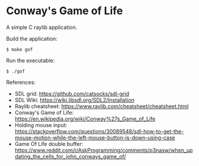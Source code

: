 # Conway's Game of Life

A simple C raylib application.

Build the application:
```console
$ make gof
```

Run the executable:
```console
$ ./gof
```

References:
- SDL grid: https://github.com/catsocks/sdl-grid
- SDL Wiki: https://wiki.libsdl.org/SDL2/Installation
- Raylib cheatsheet: https://www.raylib.com/cheatsheet/cheatsheet.html
- Conway's Game of Life: https://en.wikipedia.org/wiki/Conway%27s_Game_of_Life
- Holding mouse input: https://stackoverflow.com/questions/30089548/sdl-how-to-get-the-mouse-motion-while-the-left-mouse-button-is-down-using-case
- Game Of Life double buffer: https://www.reddit.com/r/AskProgramming/comments/p3nasw/when_updating_the_cells_for_john_conways_game_of/
